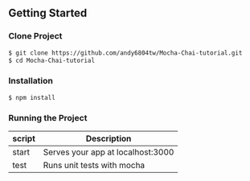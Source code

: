 ## Getting Started
### Clone Project

```bash
$ git clone https://github.com/andy6804tw/Mocha-Chai-tutorial.git
$ cd Mocha-Chai-tutorial
```

### Installation

```
$ npm install
```

### Running the Project

| script | Description |
| ------| ------ |
| start | Serves your app at localhost:3000 |
| test | Runs unit tests with mocha  |

